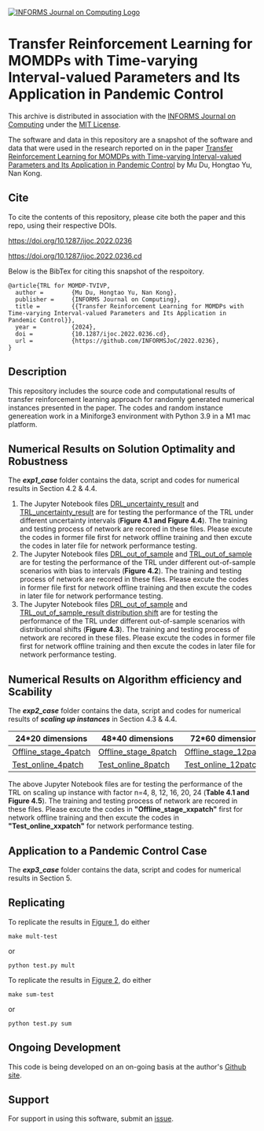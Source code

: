 [![INFORMS Journal on Computing Logo](https://INFORMSJoC.github.io/logos/INFORMS_Journal_on_Computing_Header.jpg)](https://pubsonline.informs.org/journal/ijoc)

# Transfer Reinforcement Learning for MOMDPs with Time-varying Interval-valued Parameters and Its Application in Pandemic Control

This archive is distributed in association with the [INFORMS Journal on
Computing](https://pubsonline.informs.org/journal/ijoc) under the [MIT License](LICENSE).

The software and data in this repository are a snapshot of the software and data
that were used in the research reported on in the paper 
[Transfer Reinforcement Learning for MOMDPs with Time-varying Interval-valued Parameters and Its Application in Pandemic Control](https://doi.org/10.1287/ijoc.2022.0236) by Mu Du, Hongtao Yu, Nan Kong. 


## Cite

To cite the contents of this repository, please cite both the paper and this repo, using their respective DOIs.

https://doi.org/10.1287/ijoc.2022.0236

https://doi.org/10.1287/ijoc.2022.0236.cd

Below is the BibTex for citing this snapshot of the respoitory.

```
@article{TRL for MOMDP-TVIVP,
  author =        {Mu Du, Hongtao Yu, Nan Kong},
  publisher =     {INFORMS Journal on Computing},
  title =         {{Transfer Reinforcement Learning for MOMDPs with Time-varying Interval-valued Parameters and Its Application in Pandemic Control}},
  year =          {2024},
  doi =           {10.1287/ijoc.2022.0236.cd},
  url =           {https://github.com/INFORMSJoC/2022.0236},
}  
```

## Description

This repository includes the source code and computational results of transfer reinforcement learning approach for randomly generated numerical instances presented in the paper. The codes and random instance genereation work in a Miniforge3 environment with Python 3.9 in a M1 mac platform.

## Numerical Results on Solution Optimality and Robustness

The _**exp1_case**_ folder contains the data, script and codes for numerical results in Section 4.2 & 4.4.
1. The Jupyter Notebook files [DRL_uncertainty_result](https://github.com/yuht1993/2022.0236/blob/patch-1/exp1_case/DRL_uncertainty_result.ipynb) and [TRL_uncertainty_result](https://github.com/yuht1993/2022.0236/blob/patch-1/exp1_case/TRL_uncertainty_result.ipynb) are for testing the performance of the TRL under different uncertainty intervals (**Figure 4.1 and Figure 4.4**). The training and testing process of network are recored in these files. Please excute the codes in former file first for network offline training and then excute the codes in later file for network performance testing. 
2. The Jupyter Notebook files [DRL_out_of_sample](https://github.com/yuht1993/2022.0236/blob/patch-1/exp1_case/DRL_out_of_sample.ipynb) and [TRL_out_of_sample](https://github.com/yuht1993/2022.0236/blob/patch-1/exp1_case/TRL_out_of_sample.ipynb) are for testing the performance of the TRL under different out-of-sample scenarios with bias to intervals (**Figure 4.2**). The training and testing process of network are recored in these files. Please excute the codes in former file first for network offline training and then excute the codes in later file for network performance testing. 
3. The Jupyter Notebook files [DRL_out_of_sample](https://github.com/yuht1993/2022.0236/blob/patch-1/exp1_case/DRL_out_of_sample.ipynb) and [TRL_out_of_sample_result distribution shift](https://github.com/yuht1993/2022.0236/blob/patch-1/exp1_case/distribution%20shift/TRL_out_of_sample_result%20distribution%20shift.ipynb) are for testing the performance of the TRL under different out-of-sample scenarios with distributional shifts (**Figure 4.3**). The training and testing process of network are recored in these files. Please excute the codes in former file first for network offline training and then excute the codes in later file for network performance testing. 

## Numerical Results on Algorithm efficiency and Scability

The _**exp2_case**_ folder contains the data, script and codes for numerical results of _**scaling up instances**_ in Section 4.3 & 4.4.

| 24*20 dimensions | 48*40 dimensions | 72*60 dimensions | 96*80 dimensions | 120*100 dimensions | 144*120 dimensions |
| ------------- | ------------- | ------------- | ------------- | ------------- | ------------- |
| [Offline_stage_4patch](https://github.com/yuht1993/2022.0236/blob/patch-1/exp2_case/Offline_stage_4patch)  | [Offline_stage_8patch](https://github.com/yuht1993/2022.0236/blob/patch-1/exp2_case/Offline_stage_8patch.ipynb)  | [Offline_stage_12patch](https://github.com/yuht1993/2022.0236/blob/patch-1/exp2_case/Offline_stage_12patch.ipynb) | [Offline_stage_16patch](https://github.com/yuht1993/2022.0236/blob/patch-1/exp2_case/Offline_stage_16patch.ipynb) |[Offline_stage_20patch](https://github.com/yuht1993/2022.0236/blob/patch-1/exp2_case/Offline_stage_20patch.ipynb) | [Offline_stage_24patch](https://github.com/yuht1993/2022.0236/blob/patch-1/exp2_case/Offline_stage_24patch.ipynb) |
| [Test_online_4patch](https://github.com/yuht1993/2022.0236/blob/patch-1/exp2_case/Test_online_4patch.ipynb)  | [Test_online_8patch](https://github.com/yuht1993/2022.0236/blob/patch-1/exp2_case/Test_online_8patch.ipynb) | [Test_online_12patch](https://github.com/yuht1993/2022.0236/blob/patch-1/exp2_case/Test_online_12patch.ipynb) | [Test_online_16patch](https://github.com/yuht1993/2022.0236/blob/patch-1/exp2_case/Test_online_16patch.ipynb) | [Test_online_20patch](https://github.com/yuht1993/2022.0236/blob/patch-1/exp2_case/Test_online_20patch.ipynb) |[Test_online_24patch](https://github.com/yuht1993/2022.0236/blob/patch-1/exp2_case/Test_online_24patch.ipynb) |

The above Jupyter Notebook files are for testing the performance of the TRL on scaling up instance with factor n=4, 8, 12, 16, 20, 24 (**Table 4.1 and Figure 4.5**). The training and testing process of network are recored in these files. Please excute the codes in **"Offline_stage_xxpatch"** first for network offline training and then excute the codes in **"Test_online_xxpatch"** for network performance testing. 

## Application to a Pandemic Control Case

The _**exp3_case**_ folder contains the data, script and codes for numerical results in Section 5.



## Replicating

To replicate the results in [Figure 1](results/mult-test), do either

```
make mult-test
```
or
```
python test.py mult
```
To replicate the results in [Figure 2](results/sum-test), do either

```
make sum-test
```
or
```
python test.py sum
```

## Ongoing Development

This code is being developed on an on-going basis at the author's
[Github site](https://github.com/tkralphs/JoCTemplate).

## Support

For support in using this software, submit an
[issue](https://github.com/tkralphs/JoCTemplate/issues/new).
